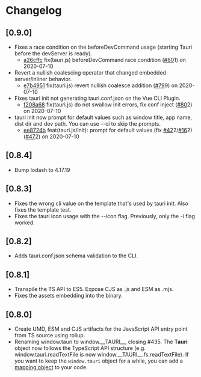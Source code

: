 # Changelog

## [0.9.0]

-   Fixes a race condition on the beforeDevCommand usage (starting Tauri before the devServer is ready).
    -   [a26cffc](https://www.github.com/tauri-apps/tauri/commit/a26cffc575bee224a6beb5b7b0565d5583c0131f) fix(tauri.js) beforeDevCommand race condition ([#80](https://www.github.com/tauri-apps/tauri/pull/80)1) on 2020-07-10
-   Revert a nullish coalescing operator that changed embedded server/inliner behavior.
    -   [e7b4951](https://www.github.com/tauri-apps/tauri/commit/e7b495133fe9f4e9f576bb9805bec98b967783eb) fix(tauri.js) revert nullish coalesce addition ([#79](https://www.github.com/tauri-apps/tauri/pull/79)9) on 2020-07-10
-   Fixes tauri init not generating tauri.conf.json on the Vue CLI Plugin.
    -   [f208a68](https://www.github.com/tauri-apps/tauri/commit/f208a68e40c804daf41d54539d3a5951679e8a64) fix(tauri.js) do not swallow init errors, fix conf inject ([#80](https://www.github.com/tauri-apps/tauri/pull/80)2) on 2020-07-10
-   tauri init now prompt for default values such as window title, app name, dist dir and dev path. You can use --ci to skip the prompts.
    -   [ee8724b](https://www.github.com/tauri-apps/tauri/commit/ee8724b90a63f281292c6eb174773b905ba52e32) feat(tauri.js/init): prompt for default values (fix [#42](https://www.github.com/tauri-apps/tauri/pull/42)2/[#16](https://www.github.com/tauri-apps/tauri/pull/16)2) ([#47](https://www.github.com/tauri-apps/tauri/pull/47)2) on 2020-07-10

## [0.8.4]

-   Bump lodash to 4.17.19

## [0.8.3]

-   Fixes the wrong cli value on the template that's used by tauri init.
    Also fixes the template test.
-   Fixes the tauri icon usage with the --icon flag. Previously, only the -i flag worked.

## [0.8.2]

-   Adds tauri.conf.json schema validation to the CLI.

## [0.8.1]

-   Transpile the TS API to ES5.
    Expose CJS as .js and ESM as .mjs.
-   Fixes the assets embedding into the binary.

## [0.8.0]

-   Create UMD, ESM and CJS artifacts for the JavaScript API entry point from TS source using rollup.
-   Renaming window.tauri to window.\_\_TAURI\_\_, closing #435.
    The **Tauri** object now follows the TypeScript API structure (e.g. window.tauri.readTextFile is now window.\_\_TAURI\_\_.fs.readTextFile).
    If you want to keep the `window.tauri` object for a while, you can add a [mapping object](https://gist.github.com/lucasfernog/8f7b29cadd91d92ee2cf816a20c2ef01) to your code.

